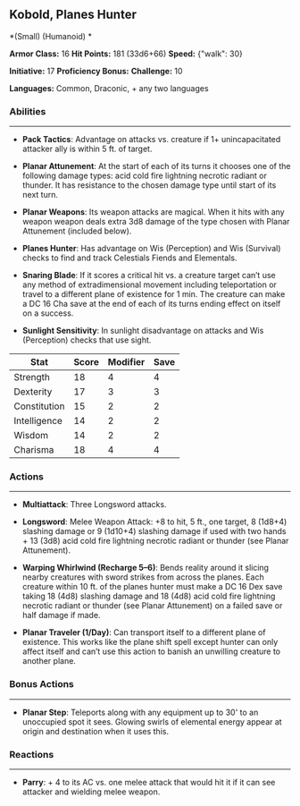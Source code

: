 ## Kobold, Planes Hunter
*(Small) (Humanoid) *

**Armor Class:** 16
**Hit Points:** 181 (33d6+66)
**Speed:** {"walk": 30}

**Initiative:** 17
**Proficiency Bonus:**
**Challenge:** 10

**Languages:** Common, Draconic, + any two languages

### Abilities
 --- 
- **Pack Tactics**: Advantage on attacks vs. creature if 1+ unincapacitated attacker ally is within 5 ft. of target.

- **Planar Attunement**: At the start of each of its turns it chooses one of the following damage types: acid cold fire lightning necrotic radiant or thunder. It has resistance to the chosen damage type until start of its next turn.

- **Planar Weapons**: Its weapon attacks are magical. When it hits with any weapon weapon deals extra 3d8 damage of the type chosen with Planar Attunement (included below).

- **Planes Hunter**: Has advantage on Wis (Perception) and Wis (Survival) checks to find and track Celestials Fiends and Elementals.

- **Snaring Blade**: If it scores a critical hit vs. a creature target can’t use any method of extradimensional movement including teleportation or travel to a different plane of existence for 1 min. The creature can make a DC 16 Cha save at the end of each of its turns ending effect on itself on a success.

- **Sunlight Sensitivity**: In sunlight disadvantage on attacks and Wis (Perception) checks that use sight.



| Stat | Score | Modifier | Save |
| ---- | ---- | ---- | ---- |
| Strength | 18 | 4 | 4 |
| Dexterity | 17 | 3 | 3 |
| Constitution | 15 | 2 | 2 |
| Intelligence | 14 | 2 | 2 |
| Wisdom | 14 | 2 | 2 |
| Charisma | 18 | 4 | 4 |

### Actions
 --- 
- **Multiattack**: Three Longsword attacks.

- **Longsword**: Melee Weapon Attack: +8 to hit, 5 ft., one target, 8 (1d8+4) slashing damage or 9 (1d10+4) slashing damage if used with two hands + 13 (3d8) acid cold fire lightning necrotic radiant or thunder (see Planar Attunement).

- **Warping Whirlwind (Recharge 5–6)**: Bends reality around it slicing nearby creatures with sword strikes from across the planes. Each creature within 10 ft. of the planes hunter must make a DC 16 Dex save taking 18 (4d8) slashing damage and 18 (4d8) acid cold fire lightning necrotic radiant or thunder (see Planar Attunement) on a failed save or half damage if made.

- **Planar Traveler (1/Day)**: Can transport itself to a different plane of existence. This works like the plane shift spell except hunter can only affect itself and can’t use this action to banish an unwilling creature to another plane.

### Bonus Actions
 --- 
- **Planar Step**: Teleports along with any equipment up to 30' to an unoccupied spot it sees. Glowing swirls of elemental energy appear at origin and destination when it uses this.

### Reactions
 --- 
- **Parry**: + 4 to its AC vs. one melee attack that would hit it if it can see attacker and wielding melee weapon.


